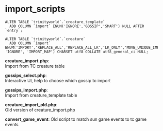 # import_scripts

```
ALTER TABLE `trinityworld`.`creature_template`   
  ADD COLUMN `import` ENUM('IGNORE','GOSSIP','SMART') NULL AFTER `entry`;
  
ALTER TABLE `trinityworld`.`creature`   
  ADD COLUMN `import` ENUM('IMPORT','REPLACE_ALL','REPLACE_ALL_LK','LK_ONLY','MOVE_UNIQUE_IMPORT_WP','UPDATE_SPAWNID','IMPORT_WP', 'IGNORE', 'IMPORT_MAP') CHARSET utf8 COLLATE utf8_general_ci NULL;
```

  
**creature_import.php**:   
 Import from TC creature table

**gossips_select.php**:  
 Interactive UI, help to choose which gossip to import

**gossips_import.php**:  
 Import from creature_template table

**creature_import_old.php**:   
 Old version of creature_import.php
 
**convert_game_event**:
 Old script to match sun game events to tc game events
